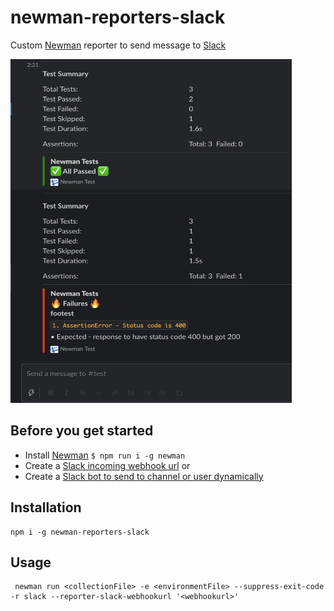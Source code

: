 # newman-reporters-slack

Custom [Newman](https://github.com/postmanlabs/newman) reporter to send message to [Slack](https://slack.com/)

<img src="https://github.com/noahbabilone/newman-reporters-slack/blob/main/output.png?raw=true" width="450"  height="550">

## Before you get started
- Install [Newman](https://github.com/postmanlabs/newman) ``` $ npm run i -g newman ```
- Create a [Slack incoming webhook url](https://api.slack.com/messaging/webhooks)
or
- Create a [Slack bot to send to channel or user dynamically](https://api.slack.com/messaging/sending)

## Installation
 ```CLI
 npm i -g newman-reporters-slack
 ```

## Usage
```CLI
 newman run <collectionFile> -e <environmentFile> --suppress-exit-code -r slack --reporter-slack-webhookurl '<webhookurl>'
```

